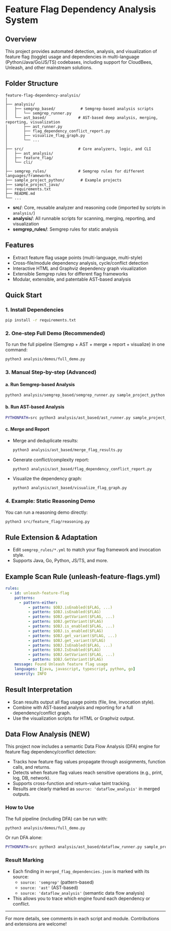 # Feature Flag Dependency Analysis System

## Overview

This project provides automated detection, analysis, and visualization of feature flag (toggle) usage and dependencies in multi-language (Python/Java/Go/JS/TS) codebases, including support for CloudBees, Unleash, and other mainstream solutions.

## Folder Structure

```
feature-flag-dependency-analysis/
│
├── analysis/
│   ├── semgrep_based/           # Semgrep-based analysis scripts
│   │   └── semgrep_runner.py
│   └── ast_based/              # AST-based deep analysis, merging, reporting, visualization
│       ├── ast_runner.py
│       ├── flag_dependency_conflict_report.py
│       ├── visualize_flag_graph.py
│       └── ...
│
├── src/                        # Core analyzers, logic, and CLI
│   ├── ast_analysis/
│   ├── feature_flag/
│   └── cli/
│
├── semgrep_rules/              # Semgrep rules for different languages/frameworks
├── sample_project_python/       # Example projects
├── sample_project_java/
├── requirements.txt
├── README.md
└── ...
```

- **src/**: Core, reusable analyzer and reasoning code (imported by scripts in `analysis/`)
- **analysis/**: All runnable scripts for scanning, merging, reporting, and visualization
- **semgrep_rules/**: Semgrep rules for static analysis

## Features

- Extract feature flag usage points (multi-language, multi-style)
- Cross-file/module dependency analysis, cycle/conflict detection
- Interactive HTML and Graphviz dependency graph visualization
- Extensible Semgrep rules for different flag frameworks
- Modular, extensible, and patentable AST-based analysis

## Quick Start

### 1. Install Dependencies

```sh
pip install -r requirements.txt
```

### 2. One-step Full Demo (Recommended)

To run the full pipeline (Semgrep + AST + merge + report + visualize) in one command:

```sh
python3 analysis/demos/full_demo.py
```

### 3. Manual Step-by-step (Advanced)

#### a. Run Semgrep-based Analysis

```sh
python3 analysis/semgrep_based/semgrep_runner.py sample_project_python semgrep_rules/python-feature-flags.yml semgrep_auto_scan_result.json
```

#### b. Run AST-based Analysis

```sh
PYTHONPATH=src python3 analysis/ast_based/ast_runner.py sample_project_python python ast_auto_scan_result.json
```

#### c. Merge and Report

- Merge and deduplicate results:
  ```sh
  python3 analysis/ast_based/merge_flag_results.py
  ```
- Generate conflict/complexity report:
  ```sh
  python3 analysis/ast_based/flag_dependency_conflict_report.py
  ```
- Visualize the dependency graph:
  ```sh
  python3 analysis/ast_based/visualize_flag_graph.py
  ```

### 4. Example: Static Reasoning Demo

You can run a reasoning demo directly:
```sh
python3 src/feature_flag/reasoning.py
```

## Rule Extension & Adaptation

- Edit `semgrep_rules/*.yml` to match your flag framework and invocation style.
- Supports Java, Go, Python, JS/TS, and more.

## Example Scan Rule (unleash-feature-flags.yml)

```yaml
rules:
  - id: unleash-feature-flag
    patterns:
      - pattern-either:
          - pattern: $OBJ.isEnabled($FLAG, ...)
          - pattern: $OBJ.isEnabled($FLAG)
          - pattern: $OBJ.getVariant($FLAG, ...)
          - pattern: $OBJ.getVariant($FLAG)
          - pattern: $OBJ.is_enabled($FLAG, ...)
          - pattern: $OBJ.is_enabled($FLAG)
          - pattern: $OBJ.get_variant($FLAG, ...)
          - pattern: $OBJ.get_variant($FLAG)
          - pattern: $OBJ.IsEnabled($FLAG, ...)
          - pattern: $OBJ.IsEnabled($FLAG)
          - pattern: $OBJ.GetVariant($FLAG, ...)
          - pattern: $OBJ.GetVariant($FLAG)
    message: Found Unleash feature flag usage
    languages: [java, javascript, typescript, python, go]
    severity: INFO
```

## Result Interpretation

- Scan results output all flag usage points (file, line, invocation style).
- Combine with AST-based analysis and reporting for a full dependency/conflict graph.
- Use the visualization scripts for HTML or Graphviz output.

## Data Flow Analysis (NEW)

This project now includes a semantic Data Flow Analysis (DFA) engine for feature flag dependency/conflict detection:
- Tracks how feature flag values propagate through assignments, function calls, and returns.
- Detects when feature flag values reach sensitive operations (e.g., print, log, DB, network).
- Supports cross-function and return-value taint tracking.
- Results are clearly marked as `source: 'dataflow_analysis'` in merged outputs.

### How to Use

The full pipeline (including DFA) can be run with:

```sh
python3 analysis/demos/full_demo.py
```

Or run DFA alone:

```sh
PYTHONPATH=src python3 analysis/ast_based/dataflow_runner.py sample_project_python python dataflow_auto_scan_result.json
```

### Result Marking

- Each finding in `merged_flag_dependencies.json` is marked with its source:
  - `source: 'semgrep'` (pattern-based)
  - `source: 'ast'` (AST-based)
  - `source: 'dataflow_analysis'` (semantic data flow analysis)
- This allows you to trace which engine found each dependency or conflict.

---

For more details, see comments in each script and module. Contributions and extensions are welcome!
